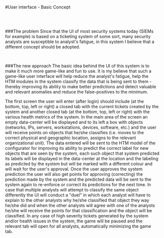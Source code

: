 #User interface - Basic Concept

<br />
<br />

###The problem
Since that the UI of most security systems today (SIEMs for example) is based on a ticketing system of some sort,
many security analysts are susceptible to analyst's fatigue, in this system I believe that a different concept should
be adopted.

<br>

###The new approach
The basic idea behind the UI of this system is to make it much more game-like and fun to use. It is my believe that
such a game-like user interface will help reduce the analyst's fatigue, help the HTM modules in the system classify
the data that is being sent to them - thereby improving its ability to make better predictions and detect valuable and 
relevant anomalies and reduce the false-positives to the minimum. 

The first screen the user will enter (after login) should include (at the bottom, top, left or right) a closed tab
with the current tickets created by the system and another closed tab (at the bottom, top, left or right) with the 
various health metrics of the system. In the main area of the screen an empty data-center will be displayed and to
its left a box with objects (networks, IPs, servers, workstations, devices, software, etc.) and the user will receive
points on objects that he/she classifies (i.e. moves to the correct physical and geographic location, assigns to the 
relevant organizational unit). The data entered will be sent to the HTM model of the configurator for improving its 
ability to predict the correct label for new objects that are seen by the system, each such object that system predicted
its labels will be displayed in the data-center at the location and the labeling as predicted by the system but will be 
marked with a different colour and will wait for the user's approval. Once the user approves the system prediction the 
user will also get points for approving (correcting) the prediction made by the system and the predicted data will be 
sent to the system again to re-enforce or correct its predictions for the next time. In case that multiple analysts will 
attempt to classify the same object differently the UI will conduct a "duel" in which each analyst will have to explain 
to the other analysts why he/she classified that object they way he/she did and when the other analysts will agree with 
one of the analysts he/she will receive the points for that classification and the object will be classified. In any case
of high severity tickets generated by the system and/or health issues in the system, the game will be paused and the 
relevant tab will open for all analysts, automatically minimizing the game tab.
